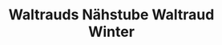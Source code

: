 ---
title: "Waltrauds Nähstube Waltraud Winter"
url: /parsau/waltrauds-naehstube-waltraud-winter/
shop: Allgemein
---